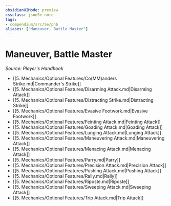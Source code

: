 ```yaml
---
obsidianUIMode: preview
cssclass: json5e-note
tags:
- compendium/src/5e/phb
aliases: ["Maneuver, Battle Master"]
---
```

# Maneuver, Battle Master
*Source: Player's Handbook* 

- [[5. Mechanics/Optional Features/Co(MM)anders Strike.md|Commander's Strike]]
- [[5. Mechanics/Optional Features/Disarming Attack.md|Disarming Attack]]
- [[5. Mechanics/Optional Features/Distracting Strike.md|Distracting Strike]]
- [[5. Mechanics/Optional Features/Evasive Footwork.md|Evasive Footwork]]
- [[5. Mechanics/Optional Features/Feinting Attack.md|Feinting Attack]]
- [[5. Mechanics/Optional Features/Goading Attack.md|Goading Attack]]
- [[5. Mechanics/Optional Features/Lunging Attack.md|Lunging Attack]]
- [[5. Mechanics/Optional Features/Maneuvering Attack.md|Maneuvering Attack]]
- [[5. Mechanics/Optional Features/Menacing Attack.md|Menacing Attack]]
- [[5. Mechanics/Optional Features/Parry.md|Parry]]
- [[5. Mechanics/Optional Features/Precision Attack.md|Precision Attack]]
- [[5. Mechanics/Optional Features/Pushing Attack.md|Pushing Attack]]
- [[5. Mechanics/Optional Features/Rally.md|Rally]]
- [[5. Mechanics/Optional Features/Riposte.md|Riposte]]
- [[5. Mechanics/Optional Features/Sweeping Attack.md|Sweeping Attack]]
- [[5. Mechanics/Optional Features/Trip Attack.md|Trip Attack]]